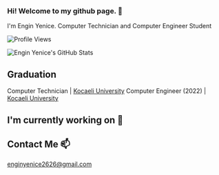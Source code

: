 ### Hi! Welcome to my github page. 👋


I'm Engin Yenice. Computer Technician and Computer Engineer Student

![Profile Views](https://komarev.com/ghpvc/?username=nginY26)

![Engin Yenice's GitHub Stats](https://github-readme-stats.vercel.app/api?username=nginY26&show_icons=true)

## Graduation

Computer Technician |  [Kocaeli University](http://www.kocaeli.edu.tr/)
Computer Engineer (2022) |  [Kocaeli University](http://www.kocaeli.edu.tr/)

## I'm currently working on 🔭


## Contact Me 📫
enginyenice2626@gmail.com



<!--
**nginY26/nginY26** is a ✨ _special_ ✨ repository because its `README.md` (this file) appears on your GitHub profile.

Here are some ideas to get you started:

- 🔭 I’m currently working on ...
- 🌱 I’m currently learning ...
- 👯 I’m looking to collaborate on ...
- 🤔 I’m looking for help with ...
- 💬 Ask me about ...
- 📫 How to reach me: ...
- 😄 Pronouns: ...
- ⚡ Fun fact: ...
-->
